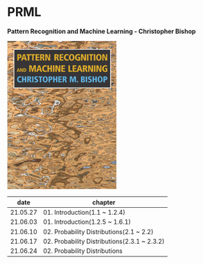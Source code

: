 # PRML

**Pattern Recognition and Machine Learning - Christopher Bishop**

<img src="imgs/prml.png" width = "50%" height="50%">



| date     | chapter                                      |
| -------- | -------------------------------------------- |
| 21.05.27 | 01. Introduction(1.1 ~ 1.2.4)                |
| 21.06.03 | 01. Introduction(1.2.5 ~ 1.6.1)              |
| 21.06.10 | 02. Probability Distributions(2.1 ~ 2.2)     |
| 21.06.17 | 02. Probability Distributions(2.3.1 ~ 2.3.2) |
| 21.06.24 | 02. Probability Distributions                |

